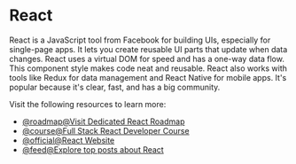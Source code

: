 # React

React is a JavaScript tool from Facebook for building UIs, especially for single-page apps. It lets you create reusable UI parts that update when data changes. React uses a virtual DOM for speed and has a one-way data flow. This component style makes code neat and reusable. React also works with tools like Redux for data management and React Native for mobile apps. It's popular because it's clear, fast, and has a big community.

Visit the following resources to learn more:

- [@roadmap@Visit Dedicated React Roadmap](https://roadmap.sh/react)
- [@course@Full Stack React Developer Course](https://www.youtube.com/watch?v=Bvwq_S0n2pk)
- [@official@React Website](https://react.dev)
- [@feed@Explore top posts about React](https://app.daily.dev/tags/react?ref=roadmapsh)